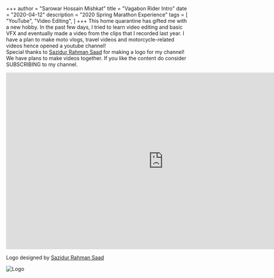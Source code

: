 +++
author = "Sarowar Hossain Mishkat"
title = "Vagabon Rider Intro"
date = "2020-04-12"
description = "2020 Spring Marathon Experience"
tags = [
    "YouTube",
    "Video Editing",
]
+++
This home quarantine has gifted me with a new hobby. In the past few days, I tried to learn video editing and basic VFX and eventually made a video from the clips that I recorded last year. I have a plan to make moto vlogs, travel videos and motorcycle-related videos hence opened a youtube channel!</br>
Special thanks to [Sazidur Rahman Saad](https://www.facebook.com/sazidsaad "Sazidur Rahman Saad") for making a logo for my channel! We have plans to make videos together. 
If you like the content do consider SUBSCRIBING to my channel.

<iframe width="858" height="482.63" src="https://www.youtube.com/embed/UJWXf2uFXr8" title="YouTube video player" frameborder="0" allow="accelerometer; autoplay; clipboard-write; encrypted-media; gyroscope; picture-in-picture" allowfullscreen></iframe>

Logo designed by [Sazidur Rahman Saad](https://www.facebook.com/sazidsaad "Sazidur Rahman Saad")</be>

![Logo](/images/VagabonRider/Vagabond-logo.jpg "Logo")